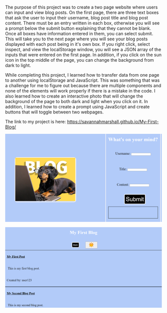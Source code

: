 The purpose of this project was to create a two page website where users can input and view blog posts. On the first page, there are three text boxes that ask the user to input their username, blog post title and blog post content. There must be an entry written in each box, otherwise you will see a prompt below the submit button explaining that they cannot be blank. Once all boxes have information entered in them, you can select submit. This will take you to the next page where you will see your blog posts displayed with each post being in it's own box. If you right click, select inspect, and view the localStorage window, you will see a JSON array of the inputs that were entered on the first page. In addition, if you click on the sun icon in the top middle of the page, you can change the background from dark to light. 

While completing this project, I learned how to transfer data from one page to another using localStorage and JavaScript. This was something that was a challenge for me to figure out because there are multiple components and none of the elements will work properly if there is a mistake in the code. I also learned how to create an interactive photo that will change the background of the page to both dark and light when you click on it. In addition, I learned how to create a prompt using JavaScript and create buttons that will toggle between two webpages. 

The link to my project is here: https://savannahmarshall.github.io/My-First-Blog/

![alt text](https://github.com/savannahmarshall/My-First-Blog/blob/main/blog-screenshot-1.png)

![alt text](https://github.com/savannahmarshall/My-First-Blog/blob/main/blog-screenshot-2.png)
